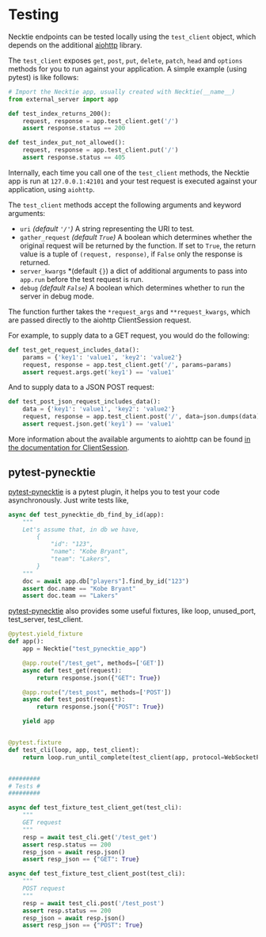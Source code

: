 # Testing

Necktie endpoints can be tested locally using the `test_client` object, which
depends on the additional [aiohttp](https://aiohttp.readthedocs.io/en/stable/)
library. 

The `test_client` exposes `get`, `post`, `put`, `delete`, `patch`, `head` and `options` methods
for you to run against your application. A simple example (using pytest) is like follows:

```python
# Import the Necktie app, usually created with Necktie(__name__)
from external_server import app

def test_index_returns_200():
    request, response = app.test_client.get('/')
    assert response.status == 200

def test_index_put_not_allowed():
    request, response = app.test_client.put('/')
    assert response.status == 405
```

Internally, each time you call one of the `test_client` methods, the Necktie app is run at `127.0.0.1:42101` and 
your test request is executed against your application, using `aiohttp`. 

The `test_client` methods accept the following arguments and keyword arguments:

- `uri` *(default `'/'`)* A string representing the URI to test.
- `gather_request` *(default `True`)* A boolean which determines whether the
  original request will be returned by the function. If set to `True`, the
  return value is a tuple of `(request, response)`, if `False` only the
  response is returned.
- `server_kwargs` *(default `{}`) a dict of additional arguments to pass into `app.run` before the test request is run.
- `debug` *(default `False`)* A boolean which determines whether to run the server in debug mode.

The function further takes the `*request_args` and `**request_kwargs`, which are passed directly to the aiohttp ClientSession request.

For example, to supply data to a GET request, you would do the following:

```python
def test_get_request_includes_data():
    params = {'key1': 'value1', 'key2': 'value2'}
    request, response = app.test_client.get('/', params=params)
    assert request.args.get('key1') == 'value1'
```

And to supply data to a JSON POST request:

```python
def test_post_json_request_includes_data():
    data = {'key1': 'value1', 'key2': 'value2'}
    request, response = app.test_client.post('/', data=json.dumps(data))
    assert request.json.get('key1') == 'value1'
```


More information about
the available arguments to aiohttp can be found
[in the documentation for ClientSession](https://aiohttp.readthedocs.io/en/stable/client_reference.html#client-session).


## pytest-pynecktie

[pytest-pynecktie](https://github.com/yunstanford/pytest-pynecktie) is a pytest plugin, it helps you to test your code asynchronously.
Just write tests like,

```python
async def test_pynecktie_db_find_by_id(app):
    """
    Let's assume that, in db we have,
        {
            "id": "123",
            "name": "Kobe Bryant",
            "team": "Lakers",
        }
    """
    doc = await app.db["players"].find_by_id("123")
    assert doc.name == "Kobe Bryant"
    assert doc.team == "Lakers"
```

[pytest-pynecktie](https://github.com/yunstanford/pytest-pynecktie) also provides some useful fixtures, like loop, unused_port,
test_server, test_client.

```python
@pytest.yield_fixture
def app():
    app = Necktie("test_pynecktie_app")

    @app.route("/test_get", methods=['GET'])
    async def test_get(request):
        return response.json({"GET": True})

    @app.route("/test_post", methods=['POST'])
    async def test_post(request):
        return response.json({"POST": True})

    yield app


@pytest.fixture
def test_cli(loop, app, test_client):
    return loop.run_until_complete(test_client(app, protocol=WebSocketProtocol))


#########
# Tests #
#########

async def test_fixture_test_client_get(test_cli):
    """
    GET request
    """
    resp = await test_cli.get('/test_get')
    assert resp.status == 200
    resp_json = await resp.json()
    assert resp_json == {"GET": True}

async def test_fixture_test_client_post(test_cli):
    """
    POST request
    """
    resp = await test_cli.post('/test_post')
    assert resp.status == 200
    resp_json = await resp.json()
    assert resp_json == {"POST": True}
```
